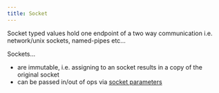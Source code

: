 ```yaml
---
title: Socket
---
```


Socket typed values hold one endpoint of a two way communication i.e. network/unix sockets, named-pipes etc...

Sockets...
- are immutable, i.e. assigning to an socket results in a copy of the original socket
- can be passed in/out of ops via [socket parameters](../op-directory/op/parameter/socket.md)